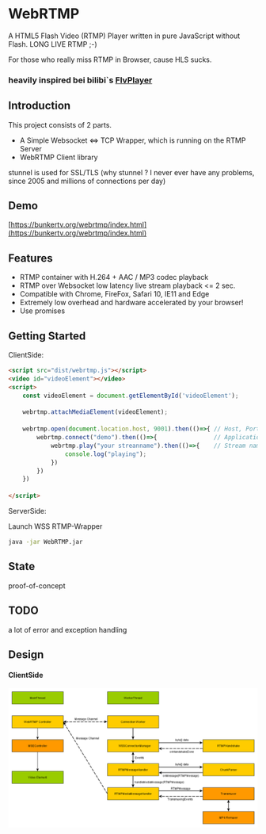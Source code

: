 WebRTMP
======
A HTML5 Flash Video (RTMP) Player written in pure JavaScript without Flash. LONG LIVE RTMP ;-)

For those who really miss RTMP in Browser, cause HLS sucks.

### heavily inspired bei bilibi`s [FlvPlayer](https://github.com/bilibili/flv.js)


## Introduction
This project consists of 2 parts. 
- A Simple Websocket <=> TCP Wrapper, which is running on the RTMP Server
- WebRTMP Client library 

stunnel is used for SSL/TLS 
(why stunnel ? I never ever have any problems, since 2005 and millions of connections per day)


## Demo
[https://bunkertv.org/webrtmp/index.html](https://bunkertv.org/webrtmp/index.html)

## Features
- RTMP container with H.264 + AAC / MP3 codec playback
- RTMP over Websocket low latency live stream playback <= 2 sec.
- Compatible with Chrome, FireFox, Safari 10, IE11 and Edge
- Extremely low overhead and hardware accelerated by your browser!
- Use promises


## Getting Started
ClientSide:
```html
<script src="dist/webrtmp.js"></script>
<video id="videoElement"></video>
<script>
    const videoElement = document.getElementById('videoElement');
    
    webrtmp.attachMediaElement(videoElement);
    
    webrtmp.open(document.location.host, 9001).then(()=>{ // Host, Port of WebRTMP Proxy
        webrtmp.connect("demo").then(()=>{                // Application name  
            webrtmp.play("your streanname").then(()=>{    // Stream name
                console.log("playing");
            })
        })
    })

</script>
```

ServerSide:

Launch WSS RTMP-Wrapper

```bash
java -jar WebRTMP.jar
```

## State
proof-of-concept

## TODO
a lot of error and exception handling

## Design
#### ClientSide
![arch](docs/webrtmp_arch.png)

